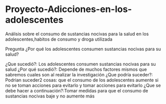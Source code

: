 # Proyecto-Adicciones-en-los-adolescentes
Análisis sobre el consumo de sustancias nocivas para la salud en los adolescentes,habitos de consumo y droga utilizada

Pregunta ¿Por qué los adolescentes consumen sustancias nocivas para su salud?

¿Que sucedió?: Los adolescentes consumen sustancias nocivas para su salud
¿Por qué sucedió?: Depende de muchos factores mismos que sabremos cuales son al realizar la investigación
¿Que podría suceder?: Podrian suceder2 cosas:  que el consumo de los adolescentes aumente si no se toman acciones para evitarlo y tomar acciones para evitarlo
¿Que se debe hacer a continuación?:Tomar medidas para que el consumo de sustancias nocivas baje y no aumente más
